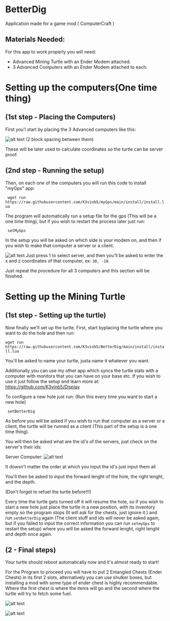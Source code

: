 # BetterDig
Application made for a game mod ( ComputerCraft )

## Materials Needed:

For this app to work properly you will need:

- Advanced Mining Turtle with an Ender Modem attached.
- 3 Advanced Computers with an Ender Modem attached to each. 

# Setting up the computers(One time thing)
## (1st step - Placing the Computers)
First you'l start by placing the 3 Advanced computers like this:

![alt text](https://i.imgur.com/m2YEZi9.png)
(2 block spacing between them)

These will be later used to calculate coordinates so the turtle can be server proof.
## (2nd step - Running the setup)
Then, on each one of the computers you will run this code to install "myGps" app:

``` wget run https://raw.githubusercontent.com/K3vinb5/myGps/main/install/install.lua```

The program will automatically run a setup file for the gps (This will be a one time thing), but if you wish to restart the process later just run:

``` setMyGps```

In the setup you will be asked on which side is your modem on, and then if you wish to make that computer a server or a client.

![alt text](https://i.imgur.com/DI9NYuD.png)
Just press 1 to select server, and then you'll be asked to enter the x and z coordinates of that computer, ex: ```30, -10```.

Just repeat the procedure for all 3 computers and this section will be finished.

# Setting up the Mining Turtle

## (1st step - Setting up the turtle)
Now finally we'll set up the turtle.
First, start byplacing the turtle where you want to do the hole and then run:

``` wget run https://raw.githubusercontent.com/K3vinb5/BetterDig/main/install/install.lua ```

You'll be asked to name your turtle, justa name it whatever you want.

Additionally you can use my other app which syncs the turtle stats with a computer with monitors that you can have on your base etc.
If you wish to use it just follow the setup and learn more at: https://github.com/K3vinb5/Display

To configure a new hole just run: (Run this every time you want to start a new hole)

``` setBetterDig```

As before you will be asked if you wish to run that computer as a server or a client, the turtle will be runned as a client (This part of the setup is a one time thing).

You will then be asked what are the id's of the servers, just check on the server's their ids:

Server Computer:
![alt text](https://i.imgur.com/fH7uAfZ.png)

It dowsn't matter the order at which you input the id's just input them all

You'll then be asked to input the forward lenght of the hole, the right lenght, and the depth.

(Don't forget to refuel the turtle before!!!)

Every time the turtle gets turned off it will resume the hole, so if you wish to start a new hole just place the turtle in a new position, with its inventory empty so the program stops (It will ask for the chests, just ignore it.) and run ``` setBetterDig ``` again (The client stuff and ids will never be asked again, but if you failed to input the correct information you can run ``` setmyGps ``` to restart the setup) where you will be asked the forward lenght, right lenght and depth once again.

## (2 - Final steps)

Your turtle should reboot automatically now and it's almost ready to start!

For the Program to proceed you will have to put 2 Entangled Chests (Ender Chests) in its first 2 slots, alternatively you can use shulker boxes, but installing a mod with some type of ender chest is highly recommendable. Where the first chest is where the items will go and the second where the turtle will try to fetch some fuel.


![alt text](https://i.imgur.com/jsVjrzM.png)


![alt text](https://i.imgur.com/lfOWRGy.png)




